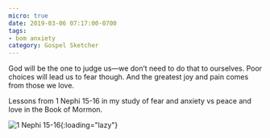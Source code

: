 ```yaml
---
micro: true
date: 2019-03-06 07:17:00-0700
tags:
- bom anxiety
category: Gospel Sketcher
---
```


God will be the one to judge us—we don’t need to do that to ourselves. Poor choices will lead us to fear though. And the greatest joy and pain comes from those we love.

Lessons from 1 Nephi 15-16 in my study of fear and anxiety vs peace and love in the Book of Mormon.

![1 Nephi 15-16](https://media.bennorris.org/images/gospelsketcher/uploads/2019/314904935c.jpg){:loading="lazy"}